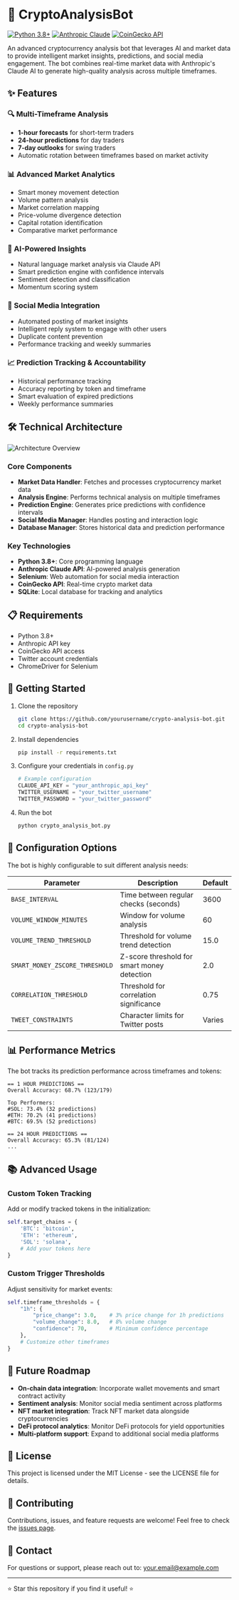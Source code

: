# 🚀 CryptoAnalysisBot

[![Python 3.8+](https://img.shields.io/badge/python-3.8+-blue.svg)](https://www.python.org/downloads/)
[![Anthropic Claude](https://img.shields.io/badge/AI-Anthropic%20Claude-9cf)](https://www.anthropic.com/)
[![CoinGecko API](https://img.shields.io/badge/API-CoinGecko-brightgreen)](https://www.coingecko.com/en/api)

An advanced cryptocurrency analysis bot that leverages AI and market data to provide intelligent market insights, predictions, and social media engagement. The bot combines real-time market data with Anthropic's Claude AI to generate high-quality analysis across multiple timeframes.

## ✨ Features

### 🔍 Multi-Timeframe Analysis
- **1-hour forecasts** for short-term traders
- **24-hour predictions** for day traders
- **7-day outlooks** for swing traders
- Automatic rotation between timeframes based on market activity

### 📊 Advanced Market Analytics
- Smart money movement detection
- Volume pattern analysis
- Market correlation mapping
- Price-volume divergence detection
- Capital rotation identification
- Comparative market performance

### 🤖 AI-Powered Insights
- Natural language market analysis via Claude API
- Smart prediction engine with confidence intervals
- Sentiment detection and classification
- Momentum scoring system

### 💬 Social Media Integration
- Automated posting of market insights
- Intelligent reply system to engage with other users
- Duplicate content prevention
- Performance tracking and weekly summaries

### 📈 Prediction Tracking & Accountability
- Historical performance tracking
- Accuracy reporting by token and timeframe
- Smart evaluation of expired predictions
- Weekly performance summaries

## 🛠️ Technical Architecture

![Architecture Overview](https://via.placeholder.com/800x400?text=CryptoAnalysisBot+Architecture)

### Core Components

- **Market Data Handler**: Fetches and processes cryptocurrency market data
- **Analysis Engine**: Performs technical analysis on multiple timeframes
- **Prediction Engine**: Generates price predictions with confidence intervals
- **Social Media Manager**: Handles posting and interaction logic
- **Database Manager**: Stores historical data and prediction performance

### Key Technologies

- **Python 3.8+**: Core programming language
- **Anthropic Claude API**: AI-powered analysis generation
- **Selenium**: Web automation for social media interaction
- **CoinGecko API**: Real-time crypto market data
- **SQLite**: Local database for tracking and analytics

## 📋 Requirements

- Python 3.8+
- Anthropic API key
- CoinGecko API access
- Twitter account credentials
- ChromeDriver for Selenium

## 🚀 Getting Started

1. Clone the repository
   ```bash
   git clone https://github.com/yourusername/crypto-analysis-bot.git
   cd crypto-analysis-bot
   ```

2. Install dependencies
   ```bash
   pip install -r requirements.txt
   ```

3. Configure your credentials in `config.py`
   ```python
   # Example configuration
   CLAUDE_API_KEY = "your_anthropic_api_key"
   TWITTER_USERNAME = "your_twitter_username"
   TWITTER_PASSWORD = "your_twitter_password"
   ```

4. Run the bot
   ```bash
   python crypto_analysis_bot.py
   ```

## 🔧 Configuration Options

The bot is highly configurable to suit different analysis needs:

| Parameter | Description | Default |
|-----------|-------------|---------|
| `BASE_INTERVAL` | Time between regular checks (seconds) | 3600 |
| `VOLUME_WINDOW_MINUTES` | Window for volume analysis | 60 |
| `VOLUME_TREND_THRESHOLD` | Threshold for volume trend detection | 15.0 |
| `SMART_MONEY_ZSCORE_THRESHOLD` | Z-score threshold for smart money detection | 2.0 |
| `CORRELATION_THRESHOLD` | Threshold for correlation significance | 0.75 |
| `TWEET_CONSTRAINTS` | Character limits for Twitter posts | Varies |

## 📊 Performance Metrics

The bot tracks its prediction performance across timeframes and tokens:

```
== 1 HOUR PREDICTIONS ==
Overall Accuracy: 68.7% (123/179)

Top Performers:
#SOL: 73.4% (32 predictions)
#ETH: 70.2% (41 predictions)
#BTC: 69.5% (52 predictions)

== 24 HOUR PREDICTIONS ==
Overall Accuracy: 65.3% (81/124)
...
```

## 📚 Advanced Usage

### Custom Token Tracking

Add or modify tracked tokens in the initialization:

```python
self.target_chains = {
    'BTC': 'bitcoin',
    'ETH': 'ethereum',
    'SOL': 'solana',
    # Add your tokens here
}
```

### Custom Trigger Thresholds

Adjust sensitivity for market events:

```python
self.timeframe_thresholds = {
    "1h": {
        "price_change": 3.0,    # 3% price change for 1h predictions
        "volume_change": 8.0,   # 8% volume change
        "confidence": 70,       # Minimum confidence percentage
    },
    # Customize other timeframes
}
```

## 🔮 Future Roadmap

- **On-chain data integration**: Incorporate wallet movements and smart contract activity
- **Sentiment analysis**: Monitor social media sentiment across platforms
- **NFT market integration**: Track NFT market data alongside cryptocurrencies
- **DeFi protocol analytics**: Monitor DeFi protocols for yield opportunities
- **Multi-platform support**: Expand to additional social media platforms

## 📄 License

This project is licensed under the MIT License - see the LICENSE file for details.

## 🤝 Contributing

Contributions, issues, and feature requests are welcome! Feel free to check the [issues page](https://github.com/yourusername/crypto-analysis-bot/issues).

## 📧 Contact

For questions or support, please reach out to: your.email@example.com

---

⭐ Star this repository if you find it useful! ⭐
